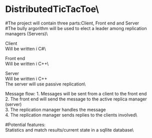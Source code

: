 # DistributedTicTacToe\

  #The project will contain three parts:Client, Front end and Server\
  #The bully argorithm will be used to elect a leader among replication managers (Servers)\

  Client\
    Will be written i C#\
  
  Front end\
    Will be written i C++\
  
  Server\
    Will be written i C++\
    The server will use passive replication\

  Message flow:
    1. Messages will be sent from a client to the front end\
    2. The front end will send the message to the active replica manager (server)\
    3. The replication manager handles the message\
    4. The replication manager sends replies to the clients involved\

  #Potential features:\
    Statistics and match results/current state in a sqllite database\
